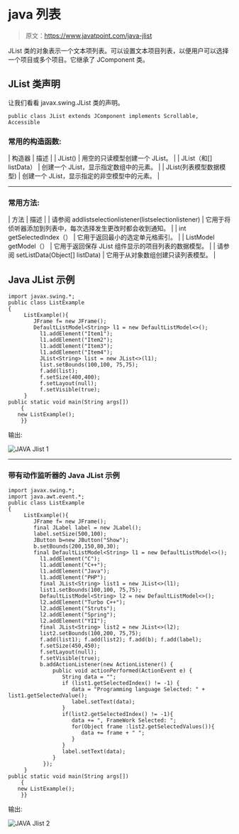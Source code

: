 # java 列表

> 原文：<https://www.javatpoint.com/java-jlist>

JList 类的对象表示一个文本项列表。可以设置文本项目列表，以便用户可以选择一个项目或多个项目。它继承了 JComponent 类。

## JList 类声明

让我们看看 javax.swing.JList 类的声明。

```
public class JList extends JComponent implements Scrollable, Accessible

```

### 常用的构造函数:

| 构造器 | 描述 |
| JList() | 用空的只读模型创建一个 JList。 |
| JList（和[] listData） | 创建一个 JList，显示指定数组中的元素。 |
| JList(列表模型<ary>数据模型)</ary> | 创建一个 JList，显示指定的非空模型中的元素。 |

* * *

### 常用方法:

| 方法 | 描述 |
| 请参阅 addlistselectionlistener(listselectionlistener) | 它用于将侦听器添加到列表中，每次选择发生更改时都会收到通知。 |
| int getSelectedIndex（） | 它用于返回最小的选定单元格索引。 |
| ListModel getModel（） | 它用于返回保存 JList 组件显示的项目列表的数据模型。 |
| 请参阅 setListData(Object[] listData) | 它用于从对象数组创建只读列表模型。 |

## Java JList 示例

```
import javax.swing.*;
public class ListExample
{
	 ListExample(){
	    JFrame f= new JFrame();
	    DefaultListModel<String> l1 = new DefaultListModel<>();
	      l1.addElement("Item1");
	      l1.addElement("Item2");
	      l1.addElement("Item3");
	      l1.addElement("Item4");
	      JList<String> list = new JList<>(l1);
	      list.setBounds(100,100, 75,75);
	      f.add(list);
	      f.setSize(400,400);
	      f.setLayout(null);
	      f.setVisible(true);
	 }
public static void main(String args[])
    {
   new ListExample();
    }}

```

输出:

![JAVA Jlist 1](../img/ef1fdf679125e637e2c6a2b1d205c055.png)

* * *

### 带有动作监听器的 Java JList 示例

```
import javax.swing.*;
import java.awt.event.*;
public class ListExample
{
	 ListExample(){
	    JFrame f= new JFrame();
	    final JLabel label = new JLabel();        
	    label.setSize(500,100);
	    JButton b=new JButton("Show");
	    b.setBounds(200,150,80,30);
	    final DefaultListModel<String> l1 = new DefaultListModel<>();
	      l1.addElement("C");
	      l1.addElement("C++");
	      l1.addElement("Java");
	      l1.addElement("PHP");
	      final JList<String> list1 = new JList<>(l1);
	      list1.setBounds(100,100, 75,75);
	      DefaultListModel<String> l2 = new DefaultListModel<>();
	      l2.addElement("Turbo C++");
	      l2.addElement("Struts");
	      l2.addElement("Spring");
	      l2.addElement("YII");
	      final JList<String> list2 = new JList<>(l2);
	      list2.setBounds(100,200, 75,75);
	      f.add(list1); f.add(list2); f.add(b); f.add(label);
	      f.setSize(450,450);
	      f.setLayout(null);
	      f.setVisible(true);
	      b.addActionListener(new ActionListener() {
	          public void actionPerformed(ActionEvent e) { 
	             String data = "";
	             if (list1.getSelectedIndex() != -1) {                     
	                data = "Programming language Selected: " + list1.getSelectedValue(); 
	                label.setText(data);
	             }
	             if(list2.getSelectedIndex() != -1){
	                data += ", FrameWork Selected: ";
	                for(Object frame :list2.getSelectedValues()){
	                   data += frame + " ";
	                }
	             }
	             label.setText(data);
	          }
	       }); 
	 }
public static void main(String args[])
    {
   new ListExample();
    }}

```

输出:

![JAVA Jlist 2](../img/d5448e80a6a78ef32e0c891f4f395912.png)